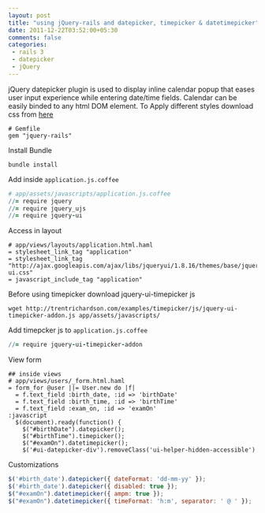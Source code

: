 ```yaml
---
layout: post
title: "using jQuery-rails and datepicker, timepicker & datetimepicker"
date: 2011-12-22T03:52:00+05:30
comments: false
categories:
 - rails 3
 - datepicker
 - jQuery
---
```


jQuery datepicker plugin is used to display inline calendar popup that eases user input experience while entering date/time fields. Calendar can be easily binded to any html DOM element. To Apply different styles download css from [here](http://jqueryui.com/demos/datepicker)

```
# Gemfile
gem "jquery-rails"
```

Install Bundle
```
bundle install
```

Add inside `application.js.coffee`
```coffeescript
# app/assets/javascripts/application.js.coffee 
//= require jquery
//= require jquery_ujs
//= require jquery-ui
```

Access in layout
```haml
# app/views/layouts/application.html.haml
= stylesheet_link_tag "application"
= stylesheet_link_tag "http://ajax.googleapis.com/ajax/libs/jqueryui/1.8.16/themes/base/jquery-ui.css"
= javascript_include_tag "application"
```

Before using timepicker download jquery-ui-timepicker js 
```
wget http://trentrichardson.com/examples/timepicker/js/jquery-ui-timepicker-addon.js app/assets/javascripts/
```

Add timepcker js to `application.js.coffee`
```coffeescript
//= require jquery-ui-timepicker-addon
```

View form
```haml
## inside views
# app/views/users/_form.html.haml
= form_for @user ||= User.new do |f|
  = f.text_field :birth_date, :id => 'birthDate'
  = f.text_field :birth_time, :id => 'birthTime'
  = f.text_field :exam_on, :id => 'examOn'
:javascript
  $(document).ready(function() {
    $("#birthDate").datepicker();
    $("#birthTime").timepicker();
    $("#examOn").datetimepicker();
    $('#ui-datepicker-div').removeClass('ui-helper-hidden-accessible')
```

Customizations
```javascript
$('#birth_date').datepicker({ dateFormat: 'dd-mm-yy' });
$('#birth_date').datepicker({ disabled: true });
$("#examOn").datetimepicker({ ampm: true });
$("#examOn").datetimepicker({ timeFormat: 'h:m', separator: ' @ ' });
```
